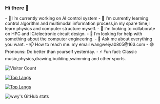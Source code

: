### Hi there 👋

<!--
**wwy2020211/wwy2020211** is a ✨ _special_ ✨ repository because its `README.md` (this file) appears on your GitHub profile.

Here are some ideas to get you started:

- 🔭 I’m currently working on ...
- 🌱 I’m currently learning ...
- 👯 I’m looking to collaborate on ...
- 🤔 I’m looking for help with ...
- 💬 Ask me about ...
- 📫 How to reach me: ...
- 😄 Pronouns: ...
- ⚡ Fun fact: ...
-->
</div>
- 🔭 I’m currently working on AI control system
- 🌱 I’m currently learning control algorithm and multimodal information process,in my spare time,I learn physics and computer structure myself.
- 👯 I’m looking to collaborate on HPC and IC/electronic circuit design.
- 🤔 I’m looking for help with something about the computer engineering.
- 💬 Ask me about everything you want.
- 📫 How to reach me: my email wangweiya0805@163.com
- 😄 Pronouns: Do better than yourself yesterday.
- ⚡ Fun fact: Classic music,physics,drawing,building,swimming and other sports.
</div>

![Visitor Count](https://profile-counter.glitch.me/wwy2020211/count.svg)

[![Top Langs](https://github-readme-stats.vercel.app/api/top-langs/?username=wwy2020211)](https://github.com/wwy2020211/github-readme-stats)

[![Top Langs](https://github-readme-stats.vercel.app/api/top-langs/?username=wwy2020211&layout=compact)](https://github.com/wwy2020211/github-readme-stats)

![wwy's GitHub stats](https://github-readme-stats.vercel.app/api?username=wwy2020211&show_icons=true&theme=tokyonight)
